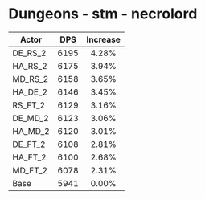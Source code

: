 # Dungeons - stm - necrolord
| Actor | DPS | Increase |
|---|:---:|:---:|
|DE_RS_2|6195|4.28%|
|HA_RS_2|6175|3.94%|
|MD_RS_2|6158|3.65%|
|HA_DE_2|6146|3.45%|
|RS_FT_2|6129|3.16%|
|DE_MD_2|6123|3.06%|
|HA_MD_2|6120|3.01%|
|DE_FT_2|6108|2.81%|
|HA_FT_2|6100|2.68%|
|MD_FT_2|6078|2.31%|
|Base|5941|0.00%|
